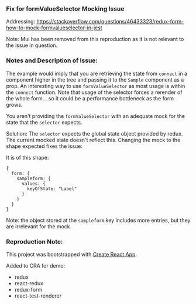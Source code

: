 ### Fix for formValueSelector Mocking Issue

Addressing: https://stackoverflow.com/questions/46433323/redux-form-how-to-mock-formvalueselector-in-jest

Note: Mui has been removed from this reproduction as it is not relevant to the issue in question.

### Notes and Description of Issue:

The example would imply that you are retrieving the state from `connect` in a component higher in the tree and passing it to the `Sample` component as a prop. An interesting way to use `formValueSelector` as most usage is within the `connect` function. Note that usage of the selector forces a rerender of the whole form... so it could be a performance bottleneck as the form grows.

You aren't providing the `formValueSelector` with an adequate mock for the state that the `selector` expects. 

Solution:
The `selector` expects the global state object provided by redux. The current mocked state doesn't reflect this. Changing the mock to the shape expected fixes the issue:

It is of this shape:
```
{
  form: {
    sampleform: {
      values: {
        keyOfState: "Label"
      }
    }
  }
}
```

Note: the object stored at the `sampleform` key includes more entries, but they are irrelevant for the mock.

### Reproduction Note:

This project was bootstrapped with [Create React App](https://github.com/facebookincubator/create-react-app).

Added to CRA for demo:
* redux
* react-redux
* redux-form
* react-test-renderer
